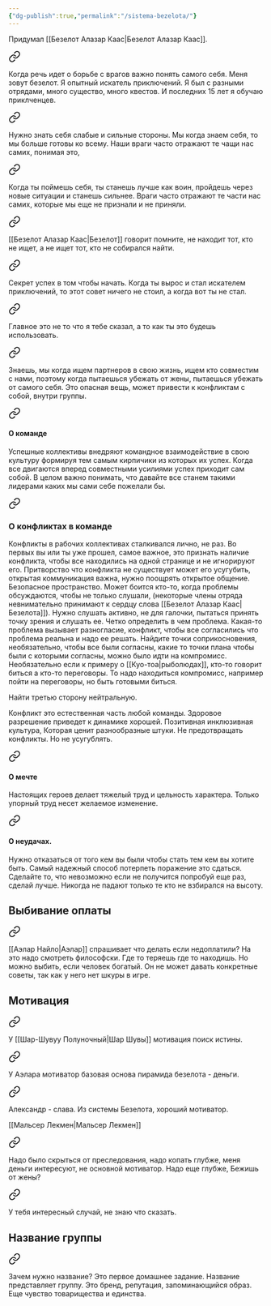 ```yaml
---
{"dg-publish":true,"permalink":"/sistema-bezelota/"}
---
```


Придумал [[Безелот Алазар Каас\|Безелот Алазар Каас]].


<div class="transclusion internal-embed is-loaded"><a class="markdown-embed-link" href="/5-fevralya-2023/#a6fefc" aria-label="Open link"><svg xmlns="http://www.w3.org/2000/svg" width="24" height="24" viewBox="0 0 24 24" fill="none" stroke="currentColor" stroke-width="2" stroke-linecap="round" stroke-linejoin="round" class="svg-icon lucide-link"><path d="M10 13a5 5 0 0 0 7.54.54l3-3a5 5 0 0 0-7.07-7.07l-1.72 1.71"></path><path d="M14 11a5 5 0 0 0-7.54-.54l-3 3a5 5 0 0 0 7.07 7.07l1.71-1.71"></path></svg></a><div class="markdown-embed">



Когда речь идет о борьбе с врагов важно понять самого себя. Меня зовут безелот. Я опытный искатель приключений. Я был с разными отрядами, много существо, много квестов. И последних 15 лет я обучаю приклченцев. 

</div></div>


<div class="transclusion internal-embed is-loaded"><a class="markdown-embed-link" href="/5-fevralya-2023/#7ec41f" aria-label="Open link"><svg xmlns="http://www.w3.org/2000/svg" width="24" height="24" viewBox="0 0 24 24" fill="none" stroke="currentColor" stroke-width="2" stroke-linecap="round" stroke-linejoin="round" class="svg-icon lucide-link"><path d="M10 13a5 5 0 0 0 7.54.54l3-3a5 5 0 0 0-7.07-7.07l-1.72 1.71"></path><path d="M14 11a5 5 0 0 0-7.54-.54l-3 3a5 5 0 0 0 7.07 7.07l1.71-1.71"></path></svg></a><div class="markdown-embed">



Нужно знать себя слабые и сильные стороны. Мы когда знаем себя, то мы больше готовы ко всему. Наши враги часто отражают те чащи нас самих, понимая это, 

</div></div>


<div class="transclusion internal-embed is-loaded"><a class="markdown-embed-link" href="/4-fevralya-2024/#13a820" aria-label="Open link"><svg xmlns="http://www.w3.org/2000/svg" width="24" height="24" viewBox="0 0 24 24" fill="none" stroke="currentColor" stroke-width="2" stroke-linecap="round" stroke-linejoin="round" class="svg-icon lucide-link"><path d="M10 13a5 5 0 0 0 7.54.54l3-3a5 5 0 0 0-7.07-7.07l-1.72 1.71"></path><path d="M14 11a5 5 0 0 0-7.54-.54l-3 3a5 5 0 0 0 7.07 7.07l1.71-1.71"></path></svg></a><div class="markdown-embed">



Когда ты поймешь себя, ты станешь лучше как воин, пройдешь через новые ситуации и станешь сильнее. Враги часто отражают те части нас самих, которые мы еще не признали и не приняли.  

</div></div>


<div class="transclusion internal-embed is-loaded"><a class="markdown-embed-link" href="/19-marta-2023/#07a590" aria-label="Open link"><svg xmlns="http://www.w3.org/2000/svg" width="24" height="24" viewBox="0 0 24 24" fill="none" stroke="currentColor" stroke-width="2" stroke-linecap="round" stroke-linejoin="round" class="svg-icon lucide-link"><path d="M10 13a5 5 0 0 0 7.54.54l3-3a5 5 0 0 0-7.07-7.07l-1.72 1.71"></path><path d="M14 11a5 5 0 0 0-7.54-.54l-3 3a5 5 0 0 0 7.07 7.07l1.71-1.71"></path></svg></a><div class="markdown-embed">



[[Безелот Алазар Каас\|Безелот]] говорит помните, не находит тот, кто не ищет, а не ищет тот, кто не собирался найти. 

</div></div>


<div class="transclusion internal-embed is-loaded"><a class="markdown-embed-link" href="/13-avgusta-2023/#2a1b0f" aria-label="Open link"><svg xmlns="http://www.w3.org/2000/svg" width="24" height="24" viewBox="0 0 24 24" fill="none" stroke="currentColor" stroke-width="2" stroke-linecap="round" stroke-linejoin="round" class="svg-icon lucide-link"><path d="M10 13a5 5 0 0 0 7.54.54l3-3a5 5 0 0 0-7.07-7.07l-1.72 1.71"></path><path d="M14 11a5 5 0 0 0-7.54-.54l-3 3a5 5 0 0 0 7.07 7.07l1.71-1.71"></path></svg></a><div class="markdown-embed">



Секрет успех в том чтобы начать. Когда ты вырос и стал искателем приключений, то этот совет ничего не стоил, а когда вот ты не стал. 

</div></div>


<div class="transclusion internal-embed is-loaded"><a class="markdown-embed-link" href="/10-sentyabrya-2023/#f13865" aria-label="Open link"><svg xmlns="http://www.w3.org/2000/svg" width="24" height="24" viewBox="0 0 24 24" fill="none" stroke="currentColor" stroke-width="2" stroke-linecap="round" stroke-linejoin="round" class="svg-icon lucide-link"><path d="M10 13a5 5 0 0 0 7.54.54l3-3a5 5 0 0 0-7.07-7.07l-1.72 1.71"></path><path d="M14 11a5 5 0 0 0-7.54-.54l-3 3a5 5 0 0 0 7.07 7.07l1.71-1.71"></path></svg></a><div class="markdown-embed">



Главное это не то что я тебе сказал, а то как ты это будешь использовать. 

</div></div>


<div class="transclusion internal-embed is-loaded"><a class="markdown-embed-link" href="/4-fevralya-2024/#b957f4" aria-label="Open link"><svg xmlns="http://www.w3.org/2000/svg" width="24" height="24" viewBox="0 0 24 24" fill="none" stroke="currentColor" stroke-width="2" stroke-linecap="round" stroke-linejoin="round" class="svg-icon lucide-link"><path d="M10 13a5 5 0 0 0 7.54.54l3-3a5 5 0 0 0-7.07-7.07l-1.72 1.71"></path><path d="M14 11a5 5 0 0 0-7.54-.54l-3 3a5 5 0 0 0 7.07 7.07l1.71-1.71"></path></svg></a><div class="markdown-embed">



Знаешь, мы когда ищем партнеров в свою жизнь, ищем кто совместим с нами, поэтому когда пытаешься убежать от жены, пытаешься убежать от самого себя. Это опасная вещь, может привести к конфликтам с собой, внутри группы.  

</div></div>


<div class="transclusion internal-embed is-loaded"><a class="markdown-embed-link" href="/10-sentyabrya-2023/#o-komande" aria-label="Open link"><svg xmlns="http://www.w3.org/2000/svg" width="24" height="24" viewBox="0 0 24 24" fill="none" stroke="currentColor" stroke-width="2" stroke-linecap="round" stroke-linejoin="round" class="svg-icon lucide-link"><path d="M10 13a5 5 0 0 0 7.54.54l3-3a5 5 0 0 0-7.07-7.07l-1.72 1.71"></path><path d="M14 11a5 5 0 0 0-7.54-.54l-3 3a5 5 0 0 0 7.07 7.07l1.71-1.71"></path></svg></a><div class="markdown-embed">



#### О команде
Успешные коллективы внедряют командное взаимодействие в свою культуру формируя тем самым кирпичики из которых их успех. Когда все двигаются вперед совместными усилиями успех приходит сам собой. В целом важно понимать, что давайте все станем такими лидерами каких мы сами себе пожелали бы.


</div></div>


<div class="transclusion internal-embed is-loaded"><a class="markdown-embed-link" href="/4-fevralya-2024/#o-konfliktah-v-komande" aria-label="Open link"><svg xmlns="http://www.w3.org/2000/svg" width="24" height="24" viewBox="0 0 24 24" fill="none" stroke="currentColor" stroke-width="2" stroke-linecap="round" stroke-linejoin="round" class="svg-icon lucide-link"><path d="M10 13a5 5 0 0 0 7.54.54l3-3a5 5 0 0 0-7.07-7.07l-1.72 1.71"></path><path d="M14 11a5 5 0 0 0-7.54-.54l-3 3a5 5 0 0 0 7.07 7.07l1.71-1.71"></path></svg></a><div class="markdown-embed">



### О конфликтах в команде
Конфликты в рабочих коллективах сталкивался лично, не раз. Во первых вы или ты уже прошел, самое важное, это признать наличие конфликта, чтобы все находились на одной странице и не игнорируют его. Притворство что конфликта не существует может его усугубить, открытая коммуникация важна, нужно поощрять открытое общение. Безопасное пространство. Может боится кто-то, когда проблемы обсуждаются, чтобы не только слушали, (некоторые члены отряда невнимательно принимают к сердцу слова [[Безелот Алазар Каас\|Безелота]]). Нужно слушать активно, не для галочки, пытаться принять точку зрения и слушать ее. Четко определить в чем проблема. Какая-то проблема вызывает разногласие, конфликт, чтобы все согласились что проблема реальна и надо ее решать. Найдите точки соприкосновения, необязательно, чтобы все были согласны, какие то точки плана чтобы были с которыми согласны, можно было идти на компромисс. Необязательно если к примеру о [[Куо-тоа\|рыболюдах]], кто-то говорит биться а кто-то переговоры. То надо находиться компромисс, например пойти на переговоры, но быть готовыми биться.

Найти третью сторону нейтральную.

Конфликт это естественная часть любой команды. Здоровое разрешение приведет к динамике хорошей. Позитивная инклюзивная культура, Которая ценит разнообразные штуки. Не предотвращать конфликты. Но не усугублять. 

</div></div>


<div class="transclusion internal-embed is-loaded"><a class="markdown-embed-link" href="/10-sentyabrya-2023/#o-mechte" aria-label="Open link"><svg xmlns="http://www.w3.org/2000/svg" width="24" height="24" viewBox="0 0 24 24" fill="none" stroke="currentColor" stroke-width="2" stroke-linecap="round" stroke-linejoin="round" class="svg-icon lucide-link"><path d="M10 13a5 5 0 0 0 7.54.54l3-3a5 5 0 0 0-7.07-7.07l-1.72 1.71"></path><path d="M14 11a5 5 0 0 0-7.54-.54l-3 3a5 5 0 0 0 7.07 7.07l1.71-1.71"></path></svg></a><div class="markdown-embed">



#### О мечте
Настоящих героев делает тяжелый труд и цельность характера. Только упорный труд несет желаемое изменение.


</div></div>


<div class="transclusion internal-embed is-loaded"><a class="markdown-embed-link" href="/10-sentyabrya-2023/#o-neudachah" aria-label="Open link"><svg xmlns="http://www.w3.org/2000/svg" width="24" height="24" viewBox="0 0 24 24" fill="none" stroke="currentColor" stroke-width="2" stroke-linecap="round" stroke-linejoin="round" class="svg-icon lucide-link"><path d="M10 13a5 5 0 0 0 7.54.54l3-3a5 5 0 0 0-7.07-7.07l-1.72 1.71"></path><path d="M14 11a5 5 0 0 0-7.54-.54l-3 3a5 5 0 0 0 7.07 7.07l1.71-1.71"></path></svg></a><div class="markdown-embed">



#### О неудачах.
Нужно отказаться от того кем вы были чтобы стать тем кем вы хотите быть. Самый надежный способ потерпеть поражение это сдаться.  Сделайте то, что невозможно если не получится попробуй еще раз, сделай лучше. Никогда не падают только те кто не взбирался на высоту.


</div></div>

## Выбивание оплаты

<div class="transclusion internal-embed is-loaded"><a class="markdown-embed-link" href="/13-avgusta-2023/#d0ab57" aria-label="Open link"><svg xmlns="http://www.w3.org/2000/svg" width="24" height="24" viewBox="0 0 24 24" fill="none" stroke="currentColor" stroke-width="2" stroke-linecap="round" stroke-linejoin="round" class="svg-icon lucide-link"><path d="M10 13a5 5 0 0 0 7.54.54l3-3a5 5 0 0 0-7.07-7.07l-1.72 1.71"></path><path d="M14 11a5 5 0 0 0-7.54-.54l-3 3a5 5 0 0 0 7.07 7.07l1.71-1.71"></path></svg></a><div class="markdown-embed">



[[Аэлар Найло\|Аэлар]] спрашивает что делать если недоплатили? На это надо смотреть философски. Где то теряешь где то находишь. Но можно выбить, если человек богатый. Он не может давать конкретные советы, так как у него нет шкуры в игре. 

</div></div>

## Мотивация

<div class="transclusion internal-embed is-loaded"><a class="markdown-embed-link" href="/5-fevralya-2023/#300cce" aria-label="Open link"><svg xmlns="http://www.w3.org/2000/svg" width="24" height="24" viewBox="0 0 24 24" fill="none" stroke="currentColor" stroke-width="2" stroke-linecap="round" stroke-linejoin="round" class="svg-icon lucide-link"><path d="M10 13a5 5 0 0 0 7.54.54l3-3a5 5 0 0 0-7.07-7.07l-1.72 1.71"></path><path d="M14 11a5 5 0 0 0-7.54-.54l-3 3a5 5 0 0 0 7.07 7.07l1.71-1.71"></path></svg></a><div class="markdown-embed">



У [[Шар-Шувуу Полуночный\|Шар Шувы]] мотивация поиск истины. 

</div></div>



<div class="transclusion internal-embed is-loaded"><a class="markdown-embed-link" href="/5-fevralya-2023/#b25dc9" aria-label="Open link"><svg xmlns="http://www.w3.org/2000/svg" width="24" height="24" viewBox="0 0 24 24" fill="none" stroke="currentColor" stroke-width="2" stroke-linecap="round" stroke-linejoin="round" class="svg-icon lucide-link"><path d="M10 13a5 5 0 0 0 7.54.54l3-3a5 5 0 0 0-7.07-7.07l-1.72 1.71"></path><path d="M14 11a5 5 0 0 0-7.54-.54l-3 3a5 5 0 0 0 7.07 7.07l1.71-1.71"></path></svg></a><div class="markdown-embed">



У Аэлара мотиватор базовая основа пирамида безелота - деньги. 

</div></div>



<div class="transclusion internal-embed is-loaded"><a class="markdown-embed-link" href="/5-fevralya-2023/#1b64b9" aria-label="Open link"><svg xmlns="http://www.w3.org/2000/svg" width="24" height="24" viewBox="0 0 24 24" fill="none" stroke="currentColor" stroke-width="2" stroke-linecap="round" stroke-linejoin="round" class="svg-icon lucide-link"><path d="M10 13a5 5 0 0 0 7.54.54l3-3a5 5 0 0 0-7.07-7.07l-1.72 1.71"></path><path d="M14 11a5 5 0 0 0-7.54-.54l-3 3a5 5 0 0 0 7.07 7.07l1.71-1.71"></path></svg></a><div class="markdown-embed">



Александр - слава. Из системы Безелота, хороший мотиватор. 

</div></div>


[[Мальсер Лекмен\|Мальсер Лекмен]]

<div class="transclusion internal-embed is-loaded"><a class="markdown-embed-link" href="/4-fevralya-2024/#15c707" aria-label="Open link"><svg xmlns="http://www.w3.org/2000/svg" width="24" height="24" viewBox="0 0 24 24" fill="none" stroke="currentColor" stroke-width="2" stroke-linecap="round" stroke-linejoin="round" class="svg-icon lucide-link"><path d="M10 13a5 5 0 0 0 7.54.54l3-3a5 5 0 0 0-7.07-7.07l-1.72 1.71"></path><path d="M14 11a5 5 0 0 0-7.54-.54l-3 3a5 5 0 0 0 7.07 7.07l1.71-1.71"></path></svg></a><div class="markdown-embed">



Надо было скрыться от преследования, надо копать глубже, меня деньги интересуют, не основной мотиватор. Надо еще глубже, Бежишь от жены?  

</div></div>


<div class="transclusion internal-embed is-loaded"><a class="markdown-embed-link" href="/4-fevralya-2024/#1013f1" aria-label="Open link"><svg xmlns="http://www.w3.org/2000/svg" width="24" height="24" viewBox="0 0 24 24" fill="none" stroke="currentColor" stroke-width="2" stroke-linecap="round" stroke-linejoin="round" class="svg-icon lucide-link"><path d="M10 13a5 5 0 0 0 7.54.54l3-3a5 5 0 0 0-7.07-7.07l-1.72 1.71"></path><path d="M14 11a5 5 0 0 0-7.54-.54l-3 3a5 5 0 0 0 7.07 7.07l1.71-1.71"></path></svg></a><div class="markdown-embed">



У тебя интересный случай, не знаю что сказать.  

</div></div>

## Название группы

<div class="transclusion internal-embed is-loaded"><a class="markdown-embed-link" href="/5-fevralya-2023/#27aa43" aria-label="Open link"><svg xmlns="http://www.w3.org/2000/svg" width="24" height="24" viewBox="0 0 24 24" fill="none" stroke="currentColor" stroke-width="2" stroke-linecap="round" stroke-linejoin="round" class="svg-icon lucide-link"><path d="M10 13a5 5 0 0 0 7.54.54l3-3a5 5 0 0 0-7.07-7.07l-1.72 1.71"></path><path d="M14 11a5 5 0 0 0-7.54-.54l-3 3a5 5 0 0 0 7.07 7.07l1.71-1.71"></path></svg></a><div class="markdown-embed">



Зачем нужно название? Это первое домашнее задание. Название представляет группу. Это бренд, репутация, запоминающийся образ. Еще чувство товарищества и единства. 

</div></div>



